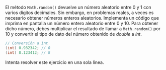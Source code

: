 
El método `Math.random()` devuelve un número aleatorio entre 0 y 1 con varios dígitos decimales. Sin embargo, en problemas reales, a veces es necesario obtener números enteros aleatorios. Implementa un código que imprima en pantalla un número entero aleatorio entre 0 y 10. Para obtener dicho número, debes multiplicar el resultado de llamar a `Math.random()` por 10 y convertir el tipo de dato del número obtenido de *double* a *int*.

```java
// Conversión a int
(int) 0.932342; // 0
(int) 8.123412; // 8
```

Intenta resolver este ejercicio en una sola línea.
